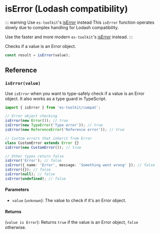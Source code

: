 # isError (Lodash compatibility)

::: warning Use `es-toolkit`'s [isError](../../predicate/isError.md) instead
This `isError` function operates slowly due to complex handling for Lodash compatibility.

Use the faster and more modern `es-toolkit`'s [isError](../../predicate/isError.md) instead.
:::

Checks if a value is an Error object.

```typescript
const result = isError(value);
```

## Reference

### `isError(value)`

Use `isError` when you want to type-safely check if a value is an Error object. It also works as a type guard in TypeScript.

```typescript
import { isError } from 'es-toolkit/compat';

// Error object checking
isError(new Error()); // true
isError(new TypeError('Type error')); // true
isError(new ReferenceError('Reference error')); // true

// Custom errors that inherit from Error
class CustomError extends Error {}
isError(new CustomError()); // true

// Other types return false
isError('Error'); // false
isError({ name: 'Error', message: 'Something went wrong' }); // false
isError({}); // false
isError(null); // false
isError(undefined); // false
```

#### Parameters

- `value` (`unknown`): The value to check if it's an Error object.

#### Returns

(`value is Error`): Returns `true` if the value is an Error object, `false` otherwise.
